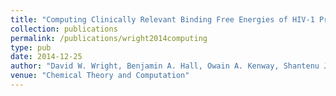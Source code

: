 ```yaml
---
title: "Computing Clinically Relevant Binding Free Energies of HIV-1 Protease Inhibitors"
collection: publications
permalink: /publications/wright2014computing
type: pub
date: 2014-12-25
author: "David W. Wright, Benjamin A. Hall, Owain A. Kenway, Shantenu Jha and Peter V. Coveney"
venue: "Chemical Theory and Computation"
---
```

